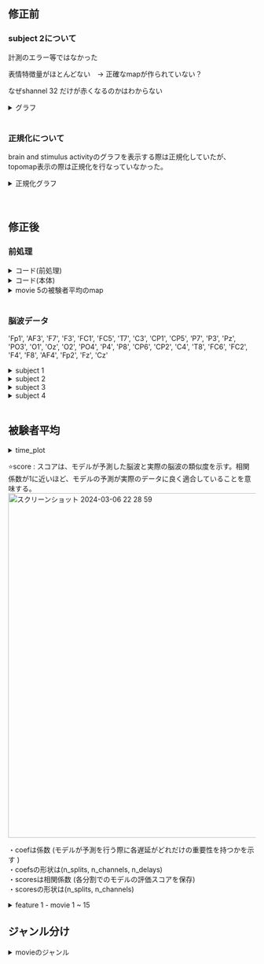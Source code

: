 
## 修正前

### subject 2について

計測のエラー等ではなかった　　

表情特徴量がほとんどない　→  正確なmapが作られていない？　　

なぜshannel 32 だけが赤くなるのかはわからない　　

<details><summary>グラフ</summary>
   
 <br> 
 
movie 14 - feature - subject 2  　　

<img width="900" alt="スクリーンショット 2024-03-05 10 18 33" src="https://github.com/am-da/mTRF/assets/112613519/e416b911-3933-40b0-97c1-fa5d6e3aec09">
<img width="800" alt="スクリーンショット 2024-03-05 10 18 22" src="https://github.com/am-da/mTRF/assets/112613519/97ee550f-6afe-49de-8291-eb1a71c9d191">  
</details>
  
 <br>  



### 正規化について

brain and stimulus activityのグラフを表示する際は正規化していたが、topomap表示の際は正規化を行なっていなかった。

<details><summary>正規化グラフ</summary>
<img width="855" alt="スクリーンショット 2024-03-05 10 32 44" src="https://github.com/am-da/mTRF/assets/112613519/8750cfe7-4a12-491e-9747-d2bd940a331c">
</details>
  
 <br> 


 <br> 



## 修正後

### 前処理

<details><summary>コード(前処理)</summary>
   
```python
import mne

data_nums = range(1, 23)

for data_num in data_nums:
    print(data_num)
    raw = mne.io.read_raw_bdf(f'/Users/ami/PycharmProjects/UCSD_pycharm/UCSD/DEAP_data/data_original/s{data_num:02d}.bdf', preload=True)
    brain_channels = list(range(0, 32))
    raw_brain = raw.copy().pick_channels([raw.ch_names[i] for i in brain_channels])
    raw_brain.filter(1, 50, fir_design='firwin')
    raw_brain.resample(128)
    raw_brain.set_eeg_reference('average', projection=True)
    raw_brain.apply_proj()
    output_path = f'/Users/ami/PycharmProjects/UCSD_pycharm/UCSD/prepro_{data_num:02d}.fif'  # 保存先のファイルパスを指定
    raw_brain.save(output_path, overwrite=True)  # ファイルを上書き保存

```
</details>

<details><summary>コード(本体)</summary>
   
```python

import numpy as np
import matplotlib.pyplot as plt
import mne
from mne.decoding import ReceptiveField
from sklearn.model_selection import KFold
import pandas as pd

start_times_df = f"/Users/ami/PycharmProjects/UCSD_pycharm/UCSD/time_list.csv"
start_times = pd.read_csv(start_times_df)

movie_numbers = range(1, 4) # 動画の番号 (1~40)
feature_numbers = range(1, 3) # 特徴量17
subject_numbers = range(1, 22) # 被験者数22人

for movie_number in movie_numbers:
    for feature_number in feature_numbers:
        all_raw_data = np.zeros((32, 7681))
        all_face_data = np.zeros(3000)
        for subject_number in subject_numbers:
            start_time = start_times.iloc[movie_number-1, subject_number] # 「注意」movienumber-1　は固定
            eeg_path = f"/Users/ami/PycharmProjects/UCSD_pycharm/UCSD/prepro_{subject_number:02d}.fif"
            face_path = f"/Users/ami/PycharmProjects/UCSD_pycharm/UCSD/result_mix/{subject_number}/out_extract_{subject_number:02d}/extracted_data{subject_number:02d}_{movie_number:02d}.csv"
            raw = mne.io.read_raw_fif(eeg_path, preload=True) #EEGデータの読み込み
            sfreq = raw.info['sfreq']  # サンプリング周波数を取得
            print("sfreq : ", sfreq)
            n_channels = len(raw.ch_names) # 変更！
            # decim = 2  # (任意の変数)
            # sfreq /= decim
            face_data = pd.read_csv(face_path) #faceデータ読み込み
            face = face_data.iloc[:, feature_number].values #指定された列のfaceデータを読み込む(1から17)
            # face = mne.filter.resample(face.astype(float), down=decim, npad="auto") #faceデータのダウンサンプリング
            # raw = raw.copy().resample(sfreq)  # RawArrayをコピーしてリサンプル
            end_time = start_time + 60
            raw.crop(tmin=start_time, tmax=end_time)  # 指定した時間帯のデータを抽出
            # info インスタンスは、MNE-Pythonで使用されるデータに関する情報を保持するためのオブジェクト
            info = mne.create_info(raw.ch_names, sfreq, "eeg") #変更 !
            data = raw.get_data()  # EEGデータを取得
            # data = data[:-1, :]  # 32チャンネル目を除外 変更　！
            print(data.shape)
            all_raw_data += data
            all_face_data += face
        average_raw_data = all_raw_data / 22
        average_face_data = all_face_data / 22
        raw = mne.io.RawArray(average_raw_data, info)  # データ(n_channels, n_times)とinfo(channel名など)を合わせて新しいRawArrayを作成
        face = average_face_data


        tmin, tmax = -0.5, 0.5 # 考慮する遅延時間の範囲を設定
        # ReceptiveField クラスのインスタンスを作成。時間遅れ脳波相関解析を実行するためのもの。
        # 与えられた時間範囲、サンプリング周波数、特徴量の名前、評価値の推定量、スコアリング方法などを指定
        rf = ReceptiveField(tmin, tmax, sfreq, feature_names=["envelope"], estimator=1.0, scoring="corrcoef")
        n_delays = int((tmax - tmin) * sfreq) + 2 # 時間遅れの数を計算
        n_splits = 3 # 交差検証のための分割数を設定し、KFoldクラスを初期化
        cv = KFold(n_splits)
        face = face.T # モデル用にデータを準備。faceデータを転置し
        Y, _ = raw[:] # モデルの出力データ(EEG)Yを取得。
        Y = Y.T

        # faceとEEGの間の線形関係を評価するために、モデルを学習させる
        # スプリットごとにモデルを適合させ、予測/テストを繰り返す
        coefs = np.zeros((n_splits, n_channels, n_delays))  # 係数：モデルが予測を行う際に各遅延がどれだけの重要性を持つか
        scores = np.zeros((n_splits, n_channels))  # 相関係数

        for ii, (train, test) in enumerate(cv.split(face)):
            print("split %s / %s" % (ii + 1, n_splits))
            print("face.shape", face[train].shape)  # faceは元々1次元
            X_train = face[train][:, np.newaxis]  # 多くの機械学習モデルが二次元の入力を想定しているため、元の配列に新しい軸を追加
            rf.fit(X_train, Y[train])
            X_test = face[test][:, np.newaxis]
            scores[ii] = rf.score(X_test, Y[test]) # スコアを保存
            coefs2 = np.zeros((n_splits, n_channels, n_delays-1))
            coefs2[ii] = rf.coef_[:, 0, :]  # モデルの係数を保存
        times = np.linspace(tmin, tmax, n_delays-1) # 遅延のタイミングを計算。np.linspace()は、指定された範囲内で等間隔の数値を生成

        # 交差検証スプリットごとのスコアと係数を平均化 coefは係数、scoreは相関係数
        mean_coefs = coefs2.mean(axis=0)
        mean_scores = scores.mean(axis=0)

        # 各遅延時間に対する処理を行う
        positive_sums = []
        positive_counts = []

        # mean_coefs のデータを元に処理を行う
        # mean_coefs が 32x65 の2次元配列として与えられていると仮定
        # 各遅延時間に対してループを行います
        for i in range(mean_coefs.shape[1]):
            # 各遅延時間における正の値のみを抽出して合計します
            positive_sum = np.sum(mean_coefs[:, i][mean_coefs[:, i] > 0])
            positive_sums.append(positive_sum)
            # 各遅延時間における正の値の個数を数えます
            positive_count = np.sum(mean_coefs[:, i] > 0)
            positive_counts.append(positive_count)
        # 正の値の平均を計算します
        positive_means = [positive_sum / positive_count if positive_count > 0 else 0 for positive_sum, positive_count in zip(positive_sums, positive_counts)]
        # 最も正の平均値が大きい遅延時間を見つけます
        max_positive_mean_index = np.argmax(positive_means)
        max_positive_mean_delay = times[max_positive_mean_index]
        #max_positive_mean_delay = 0.28
        # 結果を出力します
        print("Delay time with maximum positive mean:", max_positive_mean_delay)


        # 平均予測スコアをプロット
        #fig, ax = plt.subplots() # 新しい図と軸を作成
        ix_chs = np.arange(n_channels) # チャンネルのインデックスを作成
        #ax.plot(ix_chs, mean_scores) # 平均予測スコアをプロット
        #ax.set(title="Mean prediction score", xlabel="Channel", ylabel="Score ($r$)")


        #ヒートマップ
        time_plot = max_positive_mean_delay  # 特定の時間をハイライト
        fig, ax = plt.subplots(figsize=(4, 8)) #  新しい図と軸を作成
        max_coef = mean_coefs.max()
        # 係数のヒートマップを描画
        ax.pcolormesh(
            times,
            ix_chs,
            mean_coefs,
            cmap="RdBu_r",
            vmin=-max_coef,
            vmax=max_coef,
            shading="gouraud",
        )
        ax.axvline(time_plot, ls="--", color="k", lw=2) # 特定の時間を縦線でハイライト

        # 軸のラベルとタイトルを設定し
        ax.set(
            xlabel="Delay (s)",
            ylabel="Channel",
            title="Mean Model\nCoefficients",
            xlim=times[[0, -1]],
            ylim=[len(ix_chs) - 1, 0],
            xticks=np.arange(tmin, tmax + 0.2, 0.2),
        )

        plt.setp(ax.get_xticklabels(), rotation=45)
        plt.tight_layout()
        plt.savefig(f"/Users/ami/PycharmProjects/UCSD_pycharm/UCSD/0306/heatmap_{movie_number}_{feature_number}.png")

        # topomap
        # 'times' 配列内で 'time_plot' に最も近い時間を探し、そのインデックスを 'ix_plot' に格納
        ix_plot = np.argmin(np.abs(time_plot - times))
        fig, ax = plt.subplots() # 新しい図と軸を作成
        # "biosemi32" テンプレートを使用して Montage オブジェクト 'easycap_montage' を作成
        easycap_montage = mne.channels.make_standard_montage("biosemi32")
        # チャンネル名、サンプリング周波数、チャンネルタイプを指定して空の 'info' オブジェクトを作成
        info = mne.create_info(ch_names=easycap_montage.ch_names, sfreq=128, ch_types='eeg')  # 変更　！
        info.set_montage(easycap_montage)

        # モデル係数のトポグラフィを描画
        mne.viz.plot_topomap(mean_coefs[:, ix_plot], pos=info, axes=ax, show=False, vlim=(-max_coef, max_coef))
        ax.set(title="Topomap of model coefficients\nfor delay %s" % ix_plot)
        plt.tight_layout()
        plt.savefig(f"/Users/ami/PycharmProjects/UCSD_pycharm/UCSD/0306/topomap_{movie_number}_{feature_number}.png")

```
</details>

<details><summary>movie 5の被験者平均のmap</summary>
   
修正前　　
   
   <img width="982" alt="スクリーンショット 2024-03-05 14 38 09" src="https://github.com/am-da/mTRF/assets/112613519/d612807b-9572-4938-bc35-f7dc8aa1ccea">

 <br> 



修正後 

<img width="828" alt="スクリーンショット 2024-03-05 14 38 34" src="https://github.com/am-da/mTRF/assets/112613519/14bb18f8-bc4b-422c-956b-500a7ecf72ff">
</details>

 <br> 
 
### 脳波データ
'Fp1', 'AF3', 'F7', 'F3', 'FC1', 'FC5', 'T7', 'C3', 'CP1', 'CP5', 'P7', 'P3', 'Pz', 'PO3', 'O1', 'Oz', 'O2', 'PO4', 'P4', 'P8', 'CP6', 'CP2', 'C4', 'T8', 'FC6', 'FC2', 'F4', 'F8', 'AF4', 'Fp2', 'Fz', 'Cz'

<details><summary>subject 1</summary>

### memo
CP2, C4, FC2, Czがノイズあり？！

### movie 1  
<img width="1000" alt="スクリーンショット 2024-03-05 13 37 36" src="https://github.com/am-da/mTRF/assets/112613519/e03c342c-abda-4ec1-b6ff-c4bcf727c3bf">
 <br> 

### movie 3
<img width="1000" alt="スクリーンショット 2024-03-05 13 59 35" src="https://github.com/am-da/mTRF/assets/112613519/eb143e39-3435-4751-868b-5c84322cb568">
 <br> 

### movie 4  
<img width="1000" alt="スクリーンショット 2024-03-05 13 43 20" src="https://github.com/am-da/mTRF/assets/112613519/e575248c-a096-4fe0-a96d-e8b5e067a23d">
<img width="1000" alt="スクリーンショット 2024-03-05 13 56 35" src="https://github.com/am-da/mTRF/assets/112613519/424818f6-5326-4647-b387-af2741b52aca">
 <br> 

### movie 5  
<img width="1000" alt="スクリーンショット 2024-03-05 13 54 46" src="https://github.com/am-da/mTRF/assets/112613519/ecf810dd-48d0-47d9-8ff8-2a8972321531">
 <br> 

### movie 9
<img width="1066" alt="スクリーンショット 2024-03-06 4 33 16" src="https://github.com/am-da/mTRF/assets/112613519/b2ee54d9-a1df-400e-9118-46aaa920d405">
 <br> 

### movie 10
若干ノイズあり？
<img width="1080" alt="スクリーンショット 2024-03-06 4 36 35" src="https://github.com/am-da/mTRF/assets/112613519/a363a75f-a686-4e02-8188-81efd4a5f4fc">
 <br> 

### movie 17
 <img width="1070" alt="スクリーンショット 2024-03-06 4 44 10" src="https://github.com/am-da/mTRF/assets/112613519/a58638f1-b685-44a2-a632-0205236b35a9">
 <br> 

### movie 19
<img width="1087" alt="スクリーンショット 2024-03-06 4 47 04" src="https://github.com/am-da/mTRF/assets/112613519/c1bd7b3f-5dd4-4768-b10c-4fb48c0cc900">
<img width="1074" alt="スクリーンショット 2024-03-06 4 47 32" src="https://github.com/am-da/mTRF/assets/112613519/00fc83a3-8ab5-4e8e-9802-2560b8496c20">
 <br> 
 
### movie 20
<img width="1085" alt="スクリーンショット 2024-03-06 4 49 13" src="https://github.com/am-da/mTRF/assets/112613519/906df10b-32a0-427e-8c7e-d46d15fa4697">
 <br> 

### movie 21
<img width="1068" alt="スクリーンショット 2024-03-06 4 50 24" src="https://github.com/am-da/mTRF/assets/112613519/fd9c32d0-1d02-4ea9-9840-3607a52e38a1">
<img width="1074" alt="スクリーンショット 2024-03-06 4 51 07" src="https://github.com/am-da/mTRF/assets/112613519/7ad6c7dc-0a3c-4f0b-bc22-2436e6a4f72d">
 <br> 

### movie 22
<img width="1068" alt="スクリーンショット 2024-03-06 4 52 24" src="https://github.com/am-da/mTRF/assets/112613519/f96ca742-6bbe-42cc-9d31-e83e430594f6">
<img width="1058" alt="スクリーンショット 2024-03-06 4 52 49" src="https://github.com/am-da/mTRF/assets/112613519/12afa2b2-ac05-49ac-86b0-03d66dda4aae">

### movie 23
<img width="1071" alt="スクリーンショット 2024-03-06 4 54 07" src="https://github.com/am-da/mTRF/assets/112613519/e3649571-bd05-4138-9978-7572f007c435">

### movie 29
<img width="1077" alt="スクリーンショット 2024-03-06 4 59 50" src="https://github.com/am-da/mTRF/assets/112613519/96d9f4f3-be08-4171-a2bf-f6b1b21a4550">

</details>



<details><summary>subject 2</summary>

### memo
・Fp2とO1乱れがち  

・movie22以降、T7のノイズ

### movie 1
<img width="1197" alt="スクリーンショット 2024-03-06 12 46 03" src="https://github.com/am-da/mTRF/assets/112613519/53a8e790-d270-45ac-b10f-d45702addcbf">
<img width="1192" alt="スクリーンショット 2024-03-06 12 46 27" src="https://github.com/am-da/mTRF/assets/112613519/c8c559d9-7203-45eb-b12c-3b0cd1337d56">
<img width="1196" alt="スクリーンショット 2024-03-06 12 46 46" src="https://github.com/am-da/mTRF/assets/112613519/75aaa6b1-f7c9-4178-ac12-23ec7c464a7b">
 <br>  <br> 

### movie 2
<img width="1186" alt="スクリーンショット 2024-03-06 12 48 04" src="https://github.com/am-da/mTRF/assets/112613519/3fb8c471-3f00-4d16-96de-3a1cd66f48c1">
<img width="1198" alt="スクリーンショット 2024-03-06 12 48 27" src="https://github.com/am-da/mTRF/assets/112613519/45b203a7-b1ee-4a73-b4ad-44d539227679">
<img width="1194" alt="スクリーンショット 2024-03-06 12 48 40" src="https://github.com/am-da/mTRF/assets/112613519/feafca4c-6a79-45ef-a77c-b95da57c3cc1">
<img width="1185" alt="スクリーンショット 2024-03-06 12 48 54" src="https://github.com/am-da/mTRF/assets/112613519/5d5c3327-26a0-4b03-bd85-7ea3c8ce178e">
 <br>  <br> 


### movie 3
<img width="1071" alt="スクリーンショット 2024-03-06 12 51 17" src="https://github.com/am-da/mTRF/assets/112613519/50f0d5a6-f5df-49a1-94d6-ced0871e298c">
<img width="1058" alt="スクリーンショット 2024-03-06 12 51 49" src="https://github.com/am-da/mTRF/assets/112613519/a5d49766-be8b-4259-a1b4-14939395efc8">
<img width="1056" alt="スクリーンショット 2024-03-06 12 52 10" src="https://github.com/am-da/mTRF/assets/112613519/85730eb0-1334-4c75-80ac-489442a3499e">
<img width="1063" alt="スクリーンショット 2024-03-06 12 52 24" src="https://github.com/am-da/mTRF/assets/112613519/28e82a36-9051-48a2-890e-d39315dcfaa9">
 <br>  <br> 

### movie 11
 
O1のノイズ  

<img width="1077" alt="スクリーンショット 2024-03-06 12 53 34" src="https://github.com/am-da/mTRF/assets/112613519/ec1031b1-db5e-4398-b6da-890eaa6a09f2">
<img width="1050" alt="スクリーンショット 2024-03-06 12 53 59" src="https://github.com/am-da/mTRF/assets/112613519/602f7623-0780-4ba0-992c-f5df1b4fe7d2">
 <br>  <br> 

### movie 12

O1

 <img width="1050" alt="スクリーンショット 2024-03-06 12 55 57" src="https://github.com/am-da/mTRF/assets/112613519/539dc64a-05f1-47ae-b7b1-6c57eca4bd3c">
 <br>  <br> 

### movie 14

<img width="1271" alt="スクリーンショット 2024-03-06 12 58 45" src="https://github.com/am-da/mTRF/assets/112613519/18d81f9b-b560-4156-b34f-ae21b8eb807a">
 <br>  <br> 

### movie 22

T7のノイズ

<img width="1277" alt="スクリーンショット 2024-03-06 13 02 14" src="https://github.com/am-da/mTRF/assets/112613519/744b6453-cca2-48d9-9f01-5b60d18937df">
 <br>  <br> 

### movie 23
<img width="1287" alt="スクリーンショット 2024-03-06 13 03 49" src="https://github.com/am-da/mTRF/assets/112613519/a01ffa02-70db-4784-9507-bacfef5bfb68">
 <br>  <br> 
 
### movie 24
<img width="1292" alt="スクリーンショット 2024-03-06 13 05 56" src="https://github.com/am-da/mTRF/assets/112613519/1f8e09d8-6df6-4afd-877c-4f94104bd3bf">
 <br>  <br> 

### movie 25
 <img width="1274" alt="スクリーンショット 2024-03-06 13 07 09" src="https://github.com/am-da/mTRF/assets/112613519/56a61e9b-232b-47b2-a3c1-052ea4c370d2">
 <br>  <br> 
 
### movie 26
<img width="1290" alt="スクリーンショット 2024-03-06 13 08 44" src="https://github.com/am-da/mTRF/assets/112613519/6a63321e-7607-4ee6-b2e3-fd788f5e103e">
 <br>  <br> 

### movie 31
<img width="1285" alt="スクリーンショット 2024-03-06 13 10 00" src="https://github.com/am-da/mTRF/assets/112613519/63f8edda-f1a2-40d5-b622-9cf9ce268a48">
<img width="1288" alt="スクリーンショット 2024-03-06 13 09 49" src="https://github.com/am-da/mTRF/assets/112613519/70bb6276-67d3-40bd-b493-72084acad8cc">
 <br>  <br> 

 ### movie 32
 <img width="1280" alt="スクリーンショット 2024-03-06 13 11 15" src="https://github.com/am-da/mTRF/assets/112613519/058aee22-c62e-4fa1-9ad1-b8ec7a0ed892">
 <br>  <br> 
</details>



<details><summary>subject 3</summary>

### memo
・全体的に綺麗  

・movie22, 23, 24でCP2,CP2,FC2, FC2, Czのノイズ

### movie 1
<img width="1273" alt="スクリーンショット 2024-03-06 13 14 27" src="https://github.com/am-da/mTRF/assets/112613519/43d03dca-cc85-42f5-88a0-d822f9893431">
 <br>  <br> 
 
### movie 2
<img width="1286" alt="スクリーンショット 2024-03-06 13 15 34" src="https://github.com/am-da/mTRF/assets/112613519/fb504eb4-8654-4baa-bca5-270dbc93deee">
<img width="1288" alt="スクリーンショット 2024-03-06 13 16 06" src="https://github.com/am-da/mTRF/assets/112613519/5565d95c-65bb-4d43-beb2-0430672a7392">
 <br>  <br> 

### movie 3
<img width="1292" alt="スクリーンショット 2024-03-06 13 17 45" src="https://github.com/am-da/mTRF/assets/112613519/a45b34e8-571b-4d0c-ba55-378bfc6c7766">
 <br>  <br> 

### movie 22
<img width="1270" alt="スクリーンショット 2024-03-06 13 34 13" src="https://github.com/am-da/mTRF/assets/112613519/3baeff25-b252-4177-b635-c79b741e818e">
 <br>  <br> 

### movie 32
<img width="1271" alt="スクリーンショット 2024-03-06 13 40 08" src="https://github.com/am-da/mTRF/assets/112613519/16a1ec9a-99cc-416e-89f1-33e9b87deb1d">
</details>


<details><summary>subject 4</summary>

### memo
・Fp1, AF3のノイズ


### movie 1

<img width="1215" alt="スクリーンショット 2024-03-06 16 16 07" src="https://github.com/am-da/mTRF/assets/112613519/7508c010-3851-4fca-83e0-4a0ec5c55dc4">
<img width="1282" alt="スクリーンショット 2024-03-06 16 27 02" src="https://github.com/am-da/mTRF/assets/112613519/f1bcdb12-ad49-4e08-b875-893a8e80bdbc">
 <br>  <br> 

### movie 2
<img width="1269" alt="スクリーンショット 2024-03-06 16 40 35" src="https://github.com/am-da/mTRF/assets/112613519/94c080c4-bd76-40d7-96e1-a757f3378755">
 <br>  <br> 
 
### movie 3
<img width="1285" alt="スクリーンショット 2024-03-06 16 41 23" src="https://github.com/am-da/mTRF/assets/112613519/e1f4e6b5-a939-4bf9-98c0-520df35082f6">
<img width="1244" alt="スクリーンショット 2024-03-06 16 42 07" src="https://github.com/am-da/mTRF/assets/112613519/0e1744db-4aac-41de-bbed-f49966a0fe7b">
 <br>  <br> 

 ### movie 11
 T8, AF4, FP2
 
 <img width="1279" alt="スクリーンショット 2024-03-06 16 43 55" src="https://github.com/am-da/mTRF/assets/112613519/dc0dcb9e-e1eb-46a3-8a5b-0882e7da5d7d">
 <br>  <br> 

### movie 12
全体的にノイズ

<img width="1281" alt="スクリーンショット 2024-03-06 16 45 26" src="https://github.com/am-da/mTRF/assets/112613519/043bdef3-a8e0-41d1-86b9-68508a67d117">
<img width="1296" alt="スクリーンショット 2024-03-06 16 45 59" src="https://github.com/am-da/mTRF/assets/112613519/f17402e7-97b4-4167-9eef-5513884e1223">
 <br>  <br> 

### movie 13

<img width="1286" alt="スクリーンショット 2024-03-06 16 47 23" src="https://github.com/am-da/mTRF/assets/112613519/95569995-ea91-4d98-b84f-a7621bab46d6">
<img width="1278" alt="スクリーンショット 2024-03-06 16 47 05" src="https://github.com/am-da/mTRF/assets/112613519/9c6a1fe0-bda9-410c-9e6a-83dcd75413f4">
 <br>  <br> 

### movie 14
・Fp1, AF3

### movie 15 ⭐️
<img width="1302" alt="スクリーンショット 2024-03-06 16 49 19" src="https://github.com/am-da/mTRF/assets/112613519/8e1251e7-336b-4cbd-9161-3730f124ee3e">
<img width="1301" alt="スクリーンショット 2024-03-06 16 49 59" src="https://github.com/am-da/mTRF/assets/112613519/a053883a-f084-4444-ba24-037940cd82cf">
 <br>  <br> 

### movie 16 
<img width="1281" alt="スクリーンショット 2024-03-06 16 51 01" src="https://github.com/am-da/mTRF/assets/112613519/c6c71639-3a31-4e3f-b6e4-c7b3c15e23cf">
 <br>  <br> 
 
### movie 22
<img width="1308" alt="スクリーンショット 2024-03-06 16 52 19" src="https://github.com/am-da/mTRF/assets/112613519/851e9379-8083-4e7e-be07-91dca75c22e6">
 <br>  <br> 

### movie 23
<img width="1312" alt="スクリーンショット 2024-03-06 16 53 41" src="https://github.com/am-da/mTRF/assets/112613519/182fa524-c964-47d6-b3e8-2500fc1ad35d">

### movie 24 ⭐️

<img width="1282" alt="スクリーンショット 2024-03-06 16 54 39" src="https://github.com/am-da/mTRF/assets/112613519/82c7f2ba-6b2e-4f89-86e4-5fe4923d500f">
<img width="1279" alt="スクリーンショット 2024-03-06 16 55 01" src="https://github.com/am-da/mTRF/assets/112613519/b9e39e10-8542-4f8f-a7fe-aaa5d8105d6b">
<img width="1278" alt="スクリーンショット 2024-03-06 16 55 16" src="https://github.com/am-da/mTRF/assets/112613519/731d471a-8312-472d-a25a-4abb037affd4">
</details>

 <br> 

## 被験者平均

<details><summary>time_plot</summary>

### time_plotの決め方を迷う
１. 係数の正の値の平均値が最大のものを選択
2. 係数が正であるものの数が最大のものを選択

### 1
<img width="700" alt="スクリーンショット 2024-03-06 22 20 20" src="https://github.com/am-da/mTRF/assets/112613519/9689dee2-2bac-42cf-9f15-5e58e09eb2aa">
 <br> 

### 2
<img width="697" alt="スクリーンショット 2024-03-06 22 11 13" src="https://github.com/am-da/mTRF/assets/112613519/92a51b4d-f942-4656-9ae9-8388590d4ab7">
</details>

⭐️score : スコアは、モデルが予測した脳波と実際の脳波の類似度を示す。相関係数が1に近いほど、モデルの予測が実際のデータに良く適合していることを意味する。
<img width="700" alt="スクリーンショット 2024-03-06 22 28 59" src="https://github.com/am-da/mTRF/assets/112613519/ce46b922-813a-4824-acdb-b071f68cf434">
 <br> 
 
・coefは係数 (モデルが予測を行う際に各遅延がどれだけの重要性を持つかを示す )  
・coefsの形状は(n_splits, n_channels, n_delays)  
・scoresは相関係数 (各分割でのモデルの評価スコアを保存)  
・scoresの形状は(n_splits, n_channels)  



<details><summary> feature 1 - movie 1 ~ 15 </summary>


</details>



## ジャンル分け

<details><summary>movieのジャンル</summary>
  
last fmの感情タグを反映。それ以外は空白。  

| subject | last.fm tag |
|:---:|:---:|
| 1 | fun |
| 2 | exciting |
| 3 | joy |
| 11 | happy |
| 12 | cheerful |
| 13 | love |
| 14 | happy |
| 15 | lovely |
| 16 | sentimental |
| 22 | sentimental |
| 23 | melancholy |
| 24 | sad |
| 25 | depressing |
| 26 | mellow |
| 31 | terrible |
| 32 | shock |
| 33 | hate |

</details>










